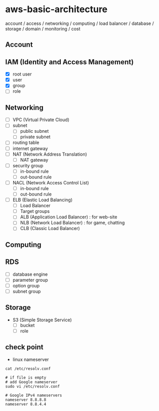 # aws-basic-architecture
account / access  / networking / computing / load balancer / database / storage / domain / monitoring / cost  

## Account

## IAM (Identity and Access Management)
- [x] root user
- [x] user
- [x] group
- [ ] role

## Networking
- [ ] VPC (Virtual Private Cloud)
- [ ] subnet
  - [ ] public subnet
  - [ ] private subnet
- [ ] routing table
- [ ] internet gateway
- [ ] NAT (Network Address Translation)
  - [ ] NAT gateway
- [ ] security group 
  - [ ] in-bound rule
  - [ ] out-bound rule
- [ ] NACL (Network Access Control List)
  - [ ] in-bound rule
  - [ ] out-bound rule
- [ ] ELB (Elastic Load Balancing)
  - [ ] Load Balancer
  - [ ] Target groups
  - [ ] ALB (Application Load Balancer) : for web-site 
  - [ ] NLB (Network Load Balancer) : for game, chatting
  - [ ] CLB (Classic Load Balancer)

## Computing

## RDS
- [ ] database engine
- [ ] parameter group
- [ ] option group
- [ ] subnet group

## Storage
- S3 (Simple Storage Service)
  - [ ] bucket
  - [ ] role

## check point
- linux nameserver
```shellsession
cat /etc/resolv.conf

# if file is empty
# add Google nameserver
sudo vi /etc/resolv.conf

# Google IPv4 nameservers
nameserver 8.8.8.8
nameserver 8.8.4.4
```

